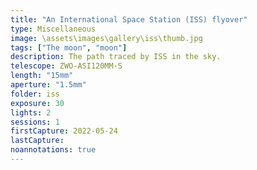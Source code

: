 ```yaml
---
title: "An International Space Station (ISS) flyover"
type: Miscellaneous
image: \assets\images\gallery\iss\thumb.jpg
tags: ["The moon", "moon"]
description: The path traced by ISS in the sky.
telescope: ZWO-ASI120MM-S
length: "15mm"
aperture: "1.5mm"
folder: iss
exposure: 30
lights: 2
sessions: 1
firstCapture: 2022-05-24
lastCapture:
noannotations: true
---
```

